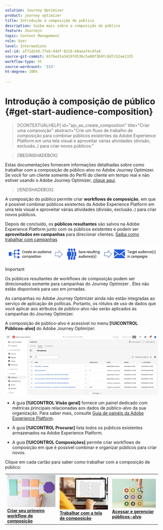 ```yaml
---
solution: Journey Optimizer
product: journey optimizer
title: Introdução à composição de público
description: Saiba mais sobre a composição de público
feature: Journeys
topic: Content Management
role: User
level: Intermediate
exl-id: af71d24d-77eb-44df-8216-b0aeaf4c4fa4
source-git-commit: 657bed1a3419fd536c5a80f3b9fc8d7c52ae1325
workflow-type: ht
source-wordcount: '313'
ht-degree: 100%

---
```


# Introdução à composição de público {#get-start-audience-composition}

>[!CONTEXTUALHELP]
>id="ajo_ao_create_composition"
>title="Criar uma composição"
>abstract="Crie um fluxo de trabalho de composição para combinar públicos existentes da Adobe Experience Platform em uma tela visual e aproveitar várias atividades (divisão, exclusão..) para criar novos públicos."

>[!BEGINSHADEBOX]

Estas documentações fornecem informações detalhadas sobre como trabalhar com a composição de público-alvo no Adobe Journey Optimizer. Se você for um cliente somente do Perfil do cliente em tempo real e não estiver usando o Adobe Journey Optimizer, [clique aqui](https://experienceleague.adobe.com/docs/experience-platform/segmentation/ui/audience-composition.html?lang=pt-BR).

>[!ENDSHADEBOX]

A composição do público permite criar **workflows de composição**, em que é possível combinar públicos existentes da Adobe Experience Platform em uma tela visual e aproveitar várias atividades (divisão, exclusão..) para criar novos públicos.

Depois de concluído, os **públicos resultantes** são salvos na Adobe Experience Platform junto com os públicos existentes e podem ser **aproveitados em campanhas** para direcionar clientes. [Saiba como trabalhar com campanhas](../campaigns/get-started-with-campaigns.md)

![](assets/audiences-process.png)

>[!IMPORTANT]
>
>Os públicos resultantes de workflows de composição podem ser direcionados somente para campanhas do Journey Optimizer . Eles não estão disponíveis para uso em jornadas.
>
>As campanhas no Adobe Journey Optimizer ainda não estão integradas ao serviço de aplicação de políticas. Portanto, os rótulos de uso de dados que você aplicar aos atributos de público-alvo não serão aplicados às campanhas do Journey Optimizer.

A composição de público-alvo é acessível no menu **[!UICONTROL Públicos-alvo]** do Adobe Journey Optimizer:

![](assets/audiences-browse.png)

* A guia **[!UICONTROL Visão geral]** fornece um painel dedicado com métricas principais relacionadas aos dados de público-alvo da sua organização. Para saber mais, consulte [Guia de painéis da Adobe Experience Platform](https://experienceleague.adobe.com/docs/experience-platform/dashboards/guides/segments.html?lang=pt-BR).

* A guia **[!UICONTROL Procurar]** lista todos os públicos existentes armazenados na Adobe Experience Platform.

* A guia **[!UICONTROL Composições]** permite criar workflows de composição em que é possível combinar e organizar públicos para criar novos.

Clique em cada cartão para saber como trabalhar com a composição de público:

<table style="table-layout:fixed"><tr style="border: 0;">
<td><a href="create-compositions.md"><img alt="Criar workflows de composição" src="../assets/do-not-localize/ao-workflows.jpg"></a>
<div><a href="create-compositions.md"><strong>Criar seu primeiro workflow de composição</strong></a></div></td>
<td><a href="composition-canvas.md"><img alt="Trabalhar com a tela de composição" src="../assets/do-not-localize/ao-canvas.jpg"></a>
<div><a href="composition-canvas.md"><strong>Trabalhar com a tela de composição</strong></a></div></td>
<td><a href="access-audiences.md"><img alt="Acessar e gerenciar públicos-alvo" src="../assets/do-not-localize/ao-audiences.jpeg"></a>
<div><a href="access-audiences.md"><strong>Acessar e gerenciar públicos-alvo</strong></a></div></td>
</tr></table>
